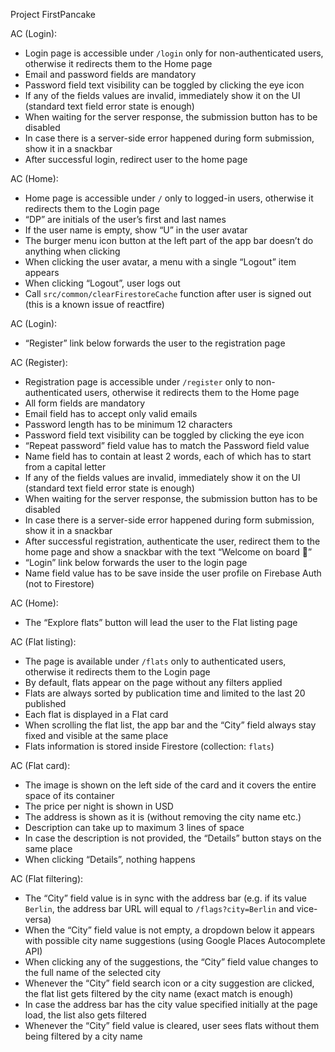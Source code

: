 Project FirstPancake

AC  (Login):

- Login page is accessible under `/login` only for non-authenticated users, otherwise it redirects them to the Home page
- Email and password fields are mandatory
- Password field text visibility can be toggled by clicking the eye icon
- If any of the fields values are invalid, immediately show it on the UI (standard text field error state is enough)
- When waiting for the server response, the submission button has to be disabled
- In case there is a server-side error happened during form submission, show it in a snackbar
- After successful login, redirect user to the home page

AC (Home):

- Home page is accessible under `/` only to logged-in users, otherwise it redirects them to the Login page
- “DP” are initials of the user’s first and last names
- If the user name is empty, show “U” in the user avatar
- The burger menu icon button at the left part of the app bar doesn’t do anything when clicking
- When clicking the user avatar, a menu with a single “Logout” item appears
- When clicking “Logout”, user logs out
- Call `src/common/clearFirestoreCache` function after user is signed out (this is a known issue of reactfire)


AC (Login):

- “Register” link below forwards the user to the registration page

AC (Register):

- Registration page is accessible under `/register` only to non-authenticated users, otherwise it redirects them to the Home page
- All form fields are mandatory
- Email field has to accept only valid emails
- Password length has to be minimum 12 characters
- Password field text visibility can be toggled by clicking the eye icon
- “Repeat password” field value has to match the Password field value
- Name field has to contain at least 2 words, each of which has to start from a capital letter
- If any of the fields values are invalid, immediately show it on the UI (standard text field error state is enough)
- When waiting for the server response, the submission button has to be disabled
- In case there is a server-side error happened during form submission, show it in a snackbar
- After successful registration, authenticate the user, redirect them to the home page and show a snackbar with the text “Welcome on board 🚀”
- “Login” link below forwards the user to the login page
- Name field value has to be save inside the user profile on Firebase Auth (not to Firestore)

AC (Home):

- The “Explore flats” button will lead the user to the Flat listing page

AC (Flat listing):

- The page is available under `/flats` only to authenticated users, otherwise it redirects them to the Login page
- By default, flats appear on the page without any filters applied
- Flats are always sorted by publication time and limited to the last 20 published
- Each flat is displayed in a Flat card
- When scrolling the flat list, the app bar and the “City” field always stay fixed and visible at the same place
- Flats information is stored inside Firestore (collection: `flats`)

AC (Flat card):

- The image is shown on the left side of the card and it covers the entire space of its container
- The price per night is shown in USD
- The address is shown as it is (without removing the city name etc.)
- Description can take up to maximum 3 lines of space
- In case the description is not provided, the “Details” button stays on the same place
- When clicking “Details”, nothing happens

AC (Flat filtering):

- The “City” field value is in sync with the address bar (e.g. if its value `Berlin`, the address bar URL will equal to `/flags?city=Berlin` and vice-versa)
- When the “City” field value is not empty, a dropdown below it appears with possible city name suggestions (using Google Places Autocomplete API)
- When clicking any of the suggestions, the “City” field value changes to the full name of the selected city
- Whenever the “City” field search icon or a city suggestion are clicked, the flat list gets filtered by the city name (exact match is enough)
- In case the address bar has the city value specified initially at the page load, the list also gets filtered
- Whenever the “City” field value is cleared, user sees flats without them being filtered by a city name